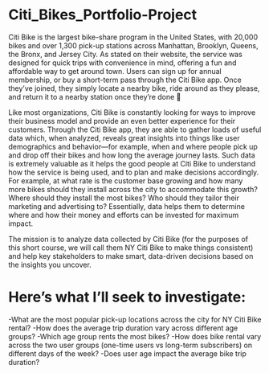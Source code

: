 # Citi_Bikes_Portfolio-Project

Citi Bike is the largest bike-share program in the United States, with 20,000 bikes and over 1,300 pick-up stations across Manhattan, Brooklyn, Queens, the Bronx, and Jersey City. As stated on their website, the service was designed for quick trips with convenience in mind, offering a fun and affordable way to get around town. Users can sign up for annual membership, or buy a short-term pass through the Citi Bike app. Once they’ve joined, they simply locate a nearby bike, ride around as they please, and return it to a nearby station once they’re done 🚴

Like most organizations, Citi Bike is constantly looking for ways to improve their business model and provide an even better experience for their customers. Through the Citi Bike app, they are able to gather loads of useful data which, when analyzed, reveals great insights into things like user demographics and behavior—for example, when and where people pick up and drop off their bikes and how long the average journey lasts. Such data is extremely valuable as it helps the good people at Citi Bike to understand how the service is being used, and to plan and make decisions accordingly. For example, at what rate is the customer base growing and how many more bikes should they install across the city to accommodate this growth? Where should they install the most bikes? Who should they tailor their marketing and advertising to? Essentially, data helps them to determine where and how their money and efforts can be invested for maximum impact.

The mission is to analyze data collected by Citi Bike (for the purposes of this short course, we will call them NY Citi Bike to make things consistent) and help key stakeholders to make smart, data-driven decisions based on the insights you uncover. 

# Here’s what I’ll seek to investigate:

-What are the most popular pick-up locations across the city for NY Citi Bike rental?
-How does the average trip duration vary across different age groups?
-Which age group rents the most bikes?
-How does bike rental vary across the two user groups (one-time users vs long-term subscribers) on different days of the week?
-Does user age impact the average bike trip duration?
